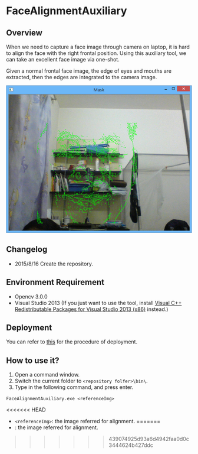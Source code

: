 # FaceAlignmentAuxiliary

## Overview

When we need to capture a face image through camera on laptop, it is hard to align the face with the right frontal position. Using this auxiliary tool, we can take an excellent face image via one-shot.

Given a normal frontal face image, the edge of eyes and mouths are extracted, then the edges are integrated to the camera image.

![GUI](result.png)

## Changelog

- 2015/8/16
Create the repository.

## Environment Requirement

- Opencv 3.0.0
- Visual Studio 2013 (If you just want to use the tool, install [Visual C++ Redistributable Packages for Visual Studio 2013 (x86)](http://www.microsoft.com/en-us/download/details.aspx?id=40784) instead.)

## Deployment

You can refer to [this](http://shuaihuang.github.io/2015/08/15/opencv-deployment/) for the procedure of deployment.

## How to use it?

1. Open a command window.
2. Switch the current folder to `<repository folfer>\bin\`.
3. Type in the following command, and press enter.

```
FaceAlignmentAuxiliary.exe <referenceImg>
```
<<<<<<< HEAD
- `<referenceImg>`: the image referred for alignment.
=======
- <referenceImg>: the image referred for alignment.
>>>>>>> 439074925d93a6d4942faa0d0c3444624b427ddc
